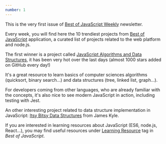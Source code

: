 ```yaml
---
number: 1
---
```


This is the very first issue of [Best of JavaScript Weekly](https://weekly.bestofjs.org) newsletter.

Every week, you will find here the 10 trendiest projects from [Best of JavaScript](https://weekly.bestofjs.org) application, a curated list of projects related to the web platform and node.js.

The first winner is a project called [JavaScript Algorithms and Data Structures](https://github.com/trekhleb/javascript-algorithms), it has been very hot over the last days (almost 1000 stars added on GitHub every day!)

It's a great resource to learn basics of computer sciences algorithms (quicksort, binary search...) and data structures (tree, linked list, graph...).

For developers coming from other languages, who are already familiar with the concepts, it's also nice to see modern JavaScript in action, including testing with Jest.

An other interesting project related to data structure implementation in JavaScript: [Itsy Bitsy Data Structures](https://github.com/jamiebuilds/itsy-bitsy-data-structures) from James Kyle.

If you are interested in learning resources about JavaScript (ES6, node.js, React...), you may find useful resources under [Learning Resource](http://bestofjs.org/tags/learning) tag in _Best of JavaScript_.
